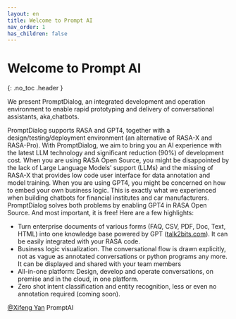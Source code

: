 ```yaml
---
layout: en
title: Welcome to Prompt AI
nav_order: 1
has_children: false
---
```

# Welcome to Prompt AI
{: .no_toc .header }

We present PromptDialog, an integrated development and operation environment to enable rapid prototyping and delivery of conversational assistants, aka,chatbots. 

PromptDialog supports RASA and GPT4, together with a design/testing/deployment environment (an alternative of RASA-X and RASA-Pro).  With PromptDialog, we aim to bring you an AI experience with the latest LLM technology and significant reduction (90%) of development cost.
When you are using RASA Open Source, you might be disappointed by the lack of Large Language Models’ support (LLMs) and the missing of RASA-X that provides low code user interface for data annotation and model training.  When you are using GPT4, you might be concerned on how to embed your own business logic.  This is exactly what we experienced when building chatbots for financial institutes and car manufacturers.   PromptDialog solves both problems by enabling GPT4 in RASA Open Source.    And most important, it is free!  Here are a few highlights:
* Turn enterprise documents of various forms (FAQ, CSV, PDF, Doc, Text, HTML) into one knowledge base powered by GPT ([talk2bits.com](https://talk2bits.com)).  It can be easily integrated with your RASA code. 
* Business logic visualization.  The conversational flow is drawn explicitly, not as vague as annotated conversations or python programs any more.  It can be displayed and shared with your team members
* All-in-one platform: Design, develop and operate conversations, on premise and in the cloud, in one platform.
* Zero shot intent classification and entity recognition, less or even no annotation required (coming soon). 

[@Xifeng Yan](https://abc.com)
PromptAI